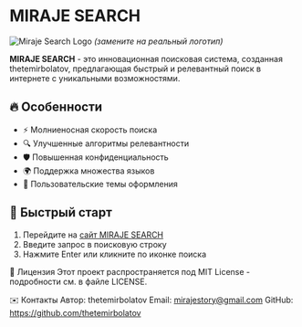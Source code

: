 # MIRAJE SEARCH

![Miraje Search Logo](https://via.placeholder.com/150) *(замените на реальный логотип)*

**MIRAJE SEARCH** - это инновационная поисковая система, созданная thetemirbolatov, предлагающая быстрый и релевантный поиск в интернете с уникальными возможностями.

## 🔥 Особенности

- ⚡ Молниеносная скорость поиска
- 🔍 Улучшенные алгоритмы релевантности
- 🛡️ Повышенная конфиденциальность
- 🌍 Поддержка множества языков
- 🎨 Пользовательские темы оформления

## 🚀 Быстрый старт

1. Перейдите на [сайт MIRAJE SEARCH](https://venom666.pythonanywhere.com/) 
2. Введите запрос в поисковую строку
3. Нажмите Enter или кликните по иконке поиска



📜 Лицензия
Этот проект распространяется под MIT License - подробности см. в файле LICENSE.

✉️ Контакты
Автор: thetemirbolatov
Email: mirajestory@gmail.com
GitHub: https://github.com/thetemirbolatov

